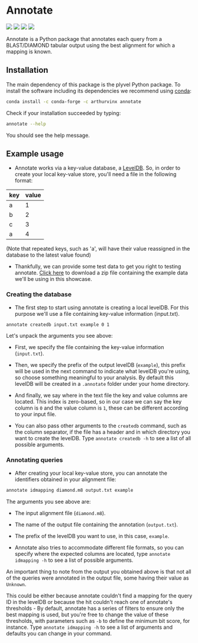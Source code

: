 # Annotate

[![](https://anaconda.org/arthurvinx/annotate/badges/installer/conda.svg)](https://anaconda.org/arthurvinx/annotate)
![](https://anaconda.org/arthurvinx/annotate/badges/version.svg)
![](https://anaconda.org/arthurvinx/annotate/badges/platforms.svg)
![](https://anaconda.org/arthurvinx/annotate/badges/license.svg)

Annotate is a Python package that annotates each query from a BLAST/DIAMOND tabular output using the best alignment for which a mapping is known.

## Installation

The main dependency of this package is the plyvel Python package.
To install the software including its dependencies we recommend using [conda](https://docs.conda.io/en/latest/):

```bash
conda install -c conda-forge -c arthurvinx annotate
```

Check if your installation succeeded by typing:

```bash
annotate --help
```

You should see the help message.

## Example usage

- Annotate works via a key-value database, a [LevelDB](https://en.wikipedia.org/wiki/LevelDB).
  So, in order to create your local key-value store,
  you'll need a file in the following format:

| key | value |
| --- | ----- |
| a   | 1     |
| b   | 2     |
| c   | 3     |
| a   | 4     |

(Note that repeated keys, such as 'a', will have their value reassigned in the database to the latest value found)

- Thankfully, we can provide some test data to get you right to testing annotate.
  [Click here](https://gist.github.com/jvfe/a1c913cd9f04c073f6d0e8a5ae85a10f/archive/eef5c90c96a4f590c6cb1cf123ca54cc4d7968c0.zip) to download a zip file containing the example data we'll be using in this showcase.

### Creating the database

- The first step to start using annotate is creating a local levelDB.
  For this purpose we'll use a file containing key-value information (input.txt).

```bash
annotate createdb input.txt example 0 1
```

Let's unpack the arguments you see above:

- First, we specify the file containing the key-value information (`input.txt`).

- Then, we specify the prefix of the output levelDB (`example`),
  this prefix will be used in the next command to indicate what levelDB you're using,
  so choose something meaningful to your analysis.
  By default this levelDB will be created in a `.annotate` folder under your home directory.

- And finally, we say where in the text file the key and value columns are located. This index is zero-based, so in our case we can say the key column is `0` and the value column is `1`, these can be different according to your input file.

- You can also pass other arguments to the `createdb` command, such as the column separator, if the file has a header and in which directory you want to create the levelDB. Type `annotate createdb -h` to see a list of all possible arguments.

### Annotating queries

- After creating your local key-value store, you can annotate the identifiers obtained in your alignment file:

```bash
annotate idmapping diamond.m8 output.txt example
```

The arguments you see above are:

- The input alignment file (`diamond.m8`).

- The name of the output file containing the annotation (`output.txt`).

- The prefix of the levelDB you want to use, in this case, `example`.

- Annotate also tries to accommodate different file formats,
  so you can specify where the expected columns are located,
  type `annotate idmapping -h` to see a list of possible arguments.

An important thing to note from the output you obtained above is that not all of the queries were annotated in the output file, some having their value as `Unknown`.

This could be either because annotate couldn't find a mapping for the query ID in the levelDB or because the hit couldn't reach one of annotate's thresholds -
By default, annotate has a series of filters to ensure only the best mapping is used, but you're free to change the value of these thresholds, with parameters such as `-b` to define the minimum bit score, for instance. Type `annotate idmapping -h` to see a list of arguments and defaults you can change in your command.
